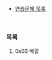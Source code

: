- [연습문제 목록](https://github.com/encrypted-def/basic-algo-lecture/tree/master/workbook)

<br/>

### 목록

1. 0x03 배열
